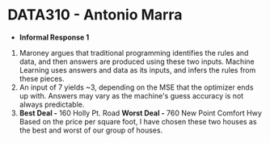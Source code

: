 # DATA310 - Antonio Marra

 * **Informal Response 1**
  1. Maroney argues that traditional programming identifies the rules and data,
    and then answers are produced using these two inputs. Machine Learning
    uses answers and data as its inputs, and infers the rules from these
    pieces.
  2. An input of 7 yields ~3, depending on the MSE that the optimizer ends
     up with. Answers may vary as the machine's guess accuracy is not always
     predictable.
  3. **Best Deal -** 160 Holly Pt. Road
     **Worst Deal -** 760 New Point Comfort Hwy
     Based on the price per square foot, I have chosen these two houses as the 
     best and worst of our group of houses.
